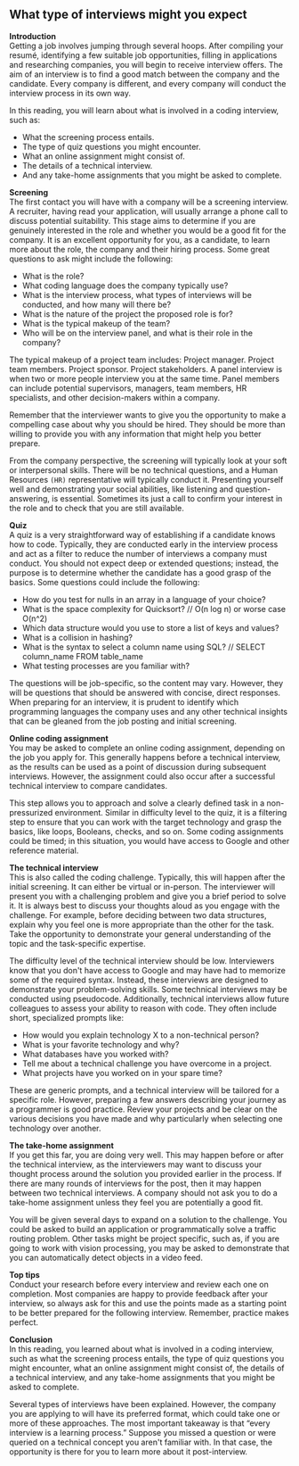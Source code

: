 ## What type of interviews might you expect
__Introduction__  
Getting a job involves jumping through several hoops. After compiling your resumé, identifying a few suitable job opportunities, filling in applications and researching companies, you will begin to receive interview offers. The aim of an interview is to find a good match between the company and the candidate. Every company is different, and every company will conduct the interview process in its own way.  

In this reading, you will learn about what is involved in a coding interview, such as:

- What the screening process entails.
- The type of quiz questions you might encounter.
- What an online assignment might consist of.
- The details of a technical interview.
- And any take-home assignments that you might be asked to complete.

__Screening__  
The first contact you will have with a company will be a screening interview. A recruiter, having read your application, will usually arrange a phone call to discuss potential suitability. This stage aims to determine if you are genuinely interested in the role and whether you would be a good fit for the company. It is an excellent opportunity for you, as a candidate, to learn more about the role, the company and their hiring process. Some great questions to ask might include the following: 

- What is the role?
- What coding language does the company typically use?
- What is the interview process, what types of interviews will be conducted, and how many will there be?
- What is the nature of the project the proposed role is for?
- What is the typical makeup of the team?
- Who will be on the interview panel, and what is their role in the company?

The typical makeup of a project team includes: Project manager. Project team members. Project sponsor. Project stakeholders.
A panel interview is when two or more people interview you at the same time. Panel members can include potential supervisors, managers, team members, HR specialists, and other decision-makers within a company.

Remember that the interviewer wants to give you the opportunity to make a compelling case about why you should be hired. They should be more than willing to provide you with any information that might help you better prepare. 

From the company perspective, the screening will typically look at your soft or interpersonal skills. There will be no technical questions, and a Human Resources `(HR)` representative will typically conduct it. Presenting yourself well and demonstrating your social abilities, like listening and question-answering, is essential. Sometimes its just a call to confirm your interest in the role and to check that you are still available.

__Quiz__  
A quiz is a very straightforward way of establishing if a candidate knows how to code. Typically, they are conducted early in the interview process and act as a filter to reduce the number of interviews a company must conduct. You should not expect deep or extended questions; instead, the purpose is to determine whether the candidate has a good grasp of the basics. Some questions could include the following:

- How do you test for nulls in an array in a language of your choice?
- What is the space complexity for Quicksort? 
// O(n log n) or worse case O(n^2)
- Which data structure would you use to store a list of keys and values?
- What is a collision in hashing?
- What is the syntax to select a column name using SQL? // SELECT column_name FROM table_name
- What testing processes are you familiar with?

The questions will be job-specific, so the content may vary. However, they will be questions that should be answered with concise, direct responses. When preparing for an interview, it is prudent to identify which programming languages the company uses and any other technical insights that can be gleaned from the job posting and initial screening. 

__Online coding assignment__  
You may be asked to complete an online coding assignment, depending on the job you apply for. This generally happens before a technical interview, as the results can be used as a point of discussion during subsequent interviews. However, the assignment could also occur after a successful technical interview to compare candidates.

This step allows you to approach and solve a clearly defined task in a non-pressurized environment. Similar in difficulty level to the quiz, it is a filtering step to ensure that you can work with the target technology and grasp the basics, like loops, Booleans, checks, and so on. Some coding assignments could be timed; in this situation, you would have access to Google and other reference material. 

__The technical interview__  
This is also called the coding challenge. Typically, this will happen after the initial screening. It can either be virtual or in-person. The interviewer will present you with a challenging problem and give you a brief period to solve it. It is always best to discuss your thoughts aloud as you engage with the challenge. For example, before deciding between two data structures, explain why you feel one is more appropriate than the other for the task. Take the opportunity to demonstrate your general understanding of the topic and the task-specific expertise. 

The difficulty level of the technical interview should be low. Interviewers know that you don't have access to Google and may have had to memorize some of the required syntax. Instead, these interviews are designed to demonstrate your problem-solving skills. Some technical interviews may be conducted using pseudocode. Additionally, technical interviews allow future colleagues to assess your ability to reason with code. They often include short, specialized prompts like: 

- How would you explain technology X to a non-technical person?
- What is your favorite technology and why?
- What databases have you worked with? 
- Tell me about a technical challenge you have overcome in a project. 
- What projects have you worked on in your spare time?

These are generic prompts, and a technical interview will be tailored for a specific role. However, preparing a few answers describing your journey as a programmer is good practice. Review your projects and be clear on the various decisions you have made and why particularly when selecting one technology over another. 

__The take-home assignment__  
If you get this far, you are doing very well. This may happen before or after the technical interview, as the interviewers may want to discuss your thought process around the solution you provided earlier in the process. If there are many rounds of interviews for the post, then it may happen between two technical interviews. A company should not ask you to do a take-home assignment unless they feel you are potentially a good fit. 

You will be given several days to expand on a solution to the challenge. You could be asked to build an application or programmatically solve a traffic routing problem. Other tasks might be project specific, such as, if you are going to work with vision processing, you may be asked to demonstrate that you can automatically detect objects in a video feed. 

__Top tips__  
Conduct your research before every interview and review each one on completion. Most companies are happy to provide feedback after your interview, so always ask for this and use the points made as a starting point to be better prepared for the following interview. Remember, practice makes perfect.

__Conclusion__  
In this reading, you learned about what is involved in a coding interview, such as what the screening process entails, the type of quiz questions you might encounter, what an online assignment might consist of, the details of a technical interview, and any take-home assignments that you might be asked to complete.

Several types of interviews have been explained. However, the company you are applying to will have its preferred format, which could take one or more of these approaches. The most important takeaway is that “every interview is a learning process.” Suppose you missed a question or were queried on a technical concept you aren't familiar with. In that case, the opportunity is there for you to learn more about it post-interview. 